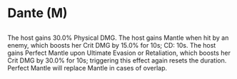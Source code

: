 # Dante (M)

## 

The host gains 30.0% Physical DMG. The host gains Mantle when hit by an enemy, which boosts her Crit DMG by 15.0% for 10s; CD: 10s. The host gains Perfect Mantle upon Ultimate Evasion or Retaliation, which boosts her Crit DMG by 30.0% for 10s; triggering this effect again resets the duration. Perfect Mantle will replace Mantle in cases of overlap.